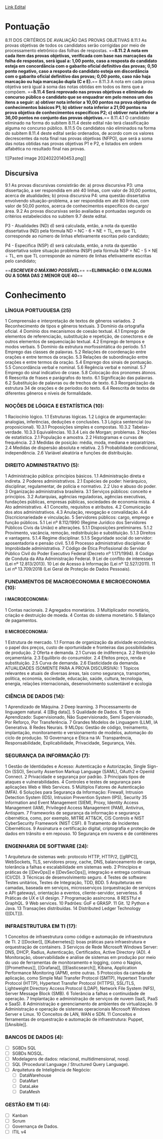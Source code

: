 
[Link Edital](https://cdn.cebraspe.org.br/concursos/BCB_24/arquivos/ED_1_BCB_23_ABERTURA_ATUALIZADO_RET_4.PDF)

# Pontuação
8.11 DOS CRITÉRIOS DE AVALIAÇÃO DAS PROVAS OBJETIVAS 
	8.11.1 As provas objetivas de todos os candidatos serão corrigidas por meio de processamento eletrônico das folhas de respostas. 
	==**8.11.2 A nota em cada item das provas objetivas, verificada com base nas marcações da folha de respostas, será igual a: 1,00 ponto, caso a resposta do candidato esteja em concordância com o gabarito oficial definitivo das provas; 0,50 ponto negativo, caso a resposta do candidato esteja em discordância com o gabarito oficial definitivo das provas; 0,00 ponto, caso não haja marcação ou haja marcação dupla (C e E).**== 
	8.11.3 A nota em cada prova objetiva será igual à soma das notas obtidas em todos os itens que a compõem. 
	==**8.11.4 Será reprovado nas provas objetivas e eliminado do concurso público o candidato que se enquadrar em pelo menos um dos itens a seguir: a) obtiver nota inferior a 10,00 pontos na prova objetiva de conhecimentos básicos P1; b) obtiver nota inferior a 21,00 pontos na prova objetiva de conhecimentos específicos P2; c) obtiver nota inferior a 36,00 pontos no conjunto das provas objetivas.**== 
		8.11.4.1 O candidato eliminado na forma do subitem 8.11.4 deste edital não terá classificação alguma no concurso público. 
	8.11.5 Os candidatos não eliminados na forma do subitem 8.11.4 deste edital serão ordenados, de acordo com os valores decrescentes da nota final nas provas objetivas (NFPO), que será a soma das notas obtidas nas provas objetivas P1 e P2, e listados em ordem alfabética no resultado final nas provas.

![[Pasted image 20240220140453.png]]

## Discursiva
9.1 As provas discursivas consistirão de: a) prova discursiva P3: uma dissertação, a ser respondida em até 40 linhas, com valor de 30,00 pontos, acerca de atualidades; b) prova discursiva P4: uma questão dissertativa envolvendo situação-problema, a ser respondida em até 80 linhas, com valor de 50,00 pontos, acerca de conhecimentos específicos do cargo/área. 9.2 As provas discursivas serão avaliadas e pontuadas segundo os critérios estabelecidos no subitem 9.7 deste edital.

P3 - Atualidades (ND)
d) será calculada, então, a nota da questão dissertativa (ND) pela fórmula ND = NC - 6 × NE ÷ TL, em que TL corresponde ao número de linhas efetivamente escritas pelo candidato;

P4 - Especifica (NSP)
d) será calculada, então, a nota da questão dissertativa sobre situação problema (NSP) pela fórmula NSP = NC - 5 × NE ÷ TL, em que TL corresponde ao número de linhas efetivamente escritas pelo candidato;

==***ESCREVER O MÁXIMO POSSÍVEL***==
==**ELIMINAÇÃO: 0 EM ALGUMA OU A SOMA DAS 2 MENOR QUE 40**==

# Conhecimento
### LÍNGUA PORTUGUESA (25)
1 Compreensão e interpretação de textos de gêneros variados. 2 Reconhecimento de tipos e gêneros textuais. 3 Domínio da ortografia oficial. 4 Domínio dos mecanismos de coesão textual. 4.1 Emprego de elementos de referenciação, substituição e repetição, de conectores e de outros elementos de sequenciação textual. 4.2 Emprego de tempos e modos verbais. 5 Domínio da estrutura morfossintática do período. 5.1 Emprego das classes de palavras. 5.2 Relações de coordenação entre orações e entre termos da oração. 5.3 Relações de subordinação entre orações e entre termos da oração. 5.4 Emprego dos sinais de pontuação. 5.5 Concordância verbal e nominal. 5.6 Regência verbal e nominal. 5.7 Emprego do sinal indicativo de crase. 5.8 Colocação dos pronomes átonos. 6 Reescrita de frases e parágrafos do texto. 6.1 Significação das palavras. 6.2 Substituição de palavras ou de trechos de texto. 6.3 Reorganização da estrutura 34 de orações e de períodos do texto. 6.4 Reescrita de textos de diferentes gêneros e níveis de formalidade.
### NOÇÕES DE LÓGICA E ESTATÍSTICA (10): 
1 Raciocínio lógico. 1.1 Estruturas lógicas. 1.2 Lógica de argumentação: analogias, inferências, deduções e conclusões. 1.3 Lógica sentencial (ou proposicional). 10.3.1 Proposições simples e compostas. 10.3.2 Tabelas-verdade. 10.3.3 Equivalências. 10.3.4 Leis de Morgan; problemas. 2 Noções de estatística. 2.1 População e amostra. 2.2 Histogramas e curvas de frequência. 2.3 Medidas de posição: média, moda, mediana e separatrizes. 2.4 Medidas de dispersão absoluta e relativa. 2.5 Probabilidade condicional, independência. 2.6 Variável aleatória e funções de distribuição. 
### DIREITO ADMINISTRATIVO (5): 
1 Administração pública: princípios básicos. 1.1 Administração direta e indireta. 2 Poderes administrativos. 2.1 Espécies de poder: hierárquico, disciplinar, regulamentar, de polícia e normativo. 2.2 Uso e abuso do poder. 3 Organização administrativa brasileira. 3.1 Serviços públicos: conceito e princípios. 3.2 Autarquias, agências reguladoras, agências executivas, fundações públicas, empresas públicas, sociedades de economia mista. 4 Ato administrativo. 4.1 Conceito, requisitos e atributos. 4.2 Comunicação dos atos administrativos. 4.3 Anulação, revogação e convalidação. 4.4 Discricionariedade e vinculação. 5 Servidores públicos: cargo, emprego e função públicos. 5.1 Lei nº 8.112/1990 (Regime Jurídico dos Servidores Públicos Civis da União) e alterações. 5.1.1 Disposições preliminares. 5.1.2 Provimento, vacância, remoção, redistribuição e substituição. 5.1.3 Direitos e vantagens. 5.1.4 Regime disciplinar. 5.1.5 Seguridade social do servidor: aposentadoria e pensão civil. 5.1.6 Processo administrativo disciplinar. 6 Improbidade administrativa. 7 Código de Ética Profissional do Servidor Público Civil do Poder Executivo Federal (Decreto nº 1.171/1994). 8 Código de Conduta da Alta Administração Federal. 9 Lei de conflito de interesses (Lei nº 12.813/2013). 10 Lei de Acesso à Informação (Lei nº 12.527/2011). 11 Lei nº 13.709/2018 (Lei Geral de Proteção de Dados Pessoais). 
### FUNDAMENTOS DE MACROECONOMIA E MICROECONOMIA (10): 
#### I MACROECONOMIA: 
1 Contas nacionais. 2 Agregados monetários. 3 Multiplicador monetário, criação e destruição de moeda. 4 Contas do sistema monetário. 5 Balanço de pagamentos. 
#### II MICROECONOMIA: 
1 Estrutura de mercado. 1.1 Formas de organização da atividade econômica, o papel dos preços, custo de oportunidade e fronteiras das possibilidades de produção. 2 Oferta e demanda. 2.1 Curvas de indiferença. 2.2 Restrição orçamentária. 2.3 Equilíbrio do consumidor. 2.4 Efeitos preço, renda e substituição. 2.5 Curva de demanda. 2.6 Elasticidade da demanda. ATUALIDADES (SOMENTE PARA A PROVA DISCURSIVA): 1 Tópicos relevantes e atuais de diversas áreas, tais como segurança, transportes, política, economia, sociedade, educação, saúde, cultura, tecnologia, energia, relações internacionais, desenvolvimento sustentável e ecologia
### CIÊNCIA DE DADOS (14): 
1 Aprendizado de Máquina. 2 Deep learning. 3 Processamento de linguagem natural. 4 [[Big data]]. 5 Qualidade de Dados. 6 Tipos de Aprendizado: Supervisionado, Não Supervisionado, Semi Supervisionado, Por Reforço, Por Transferência. 7 Grandes Modelos de Linguagem (LLM), IA Generativa. 8 Redes Neurais. 9 MLOps: Gestão de código, treinamento, implantação, monitoramento e versionamento de modelos, automação do ciclo de produção. 10 Governança e Ética na IA: Transparência, Responsabilidade, Explicabilidade, Privacidade, Segurança, Viés.
### SEGURANÇA DA INFORMAÇÃO (7): 
1 Gestão de Identidades e Acesso: Autenticação e Autorização, Single Sign-On (SSO), Security Assertion Markup Language (SAML), OAuth2 e OpenId Connect. 2 Privacidade e segurança por padrão. 3 Principais tipos de ataques e vulnerabilidades. 4 Controles e testes de segurança para aplicações Web e Web Services. 5 Múltiplos Fatores de Autenticação (MFA). 6 Soluções para Segurança da Informação: Firewall, Intrusion Detection System (IDS), Intrusion Prevention System (IPS), Security 35 Information and Event Management (SIEM), Proxy, Identity Access Management (IAM), Privileged Access Management (PAM), Antivírus, Antispam. 7 Frameworks de segurança da informação e segurança cibernética, como, por exemplo, MITRE ATT&CK, CIS Controls e NIST CyberSecurity Framework (NIST CSF). 8 Tratamento de Incidentes Cibernéticos. 9 Assinatura e certificação digital, criptografia e proteção de dados em trânsito e em repouso. 10 Segurança em nuvens e de contêineres
### ENGENHARIA DE SOFTWARE (24): 
1 Arquitetura de sistemas web: protocolo HTTP, HTTP/2, [[gRPC]], WebSockets, TLS, servidores proxy, cache, DNS, balanceamento de carga, tolerância a falhas e escalabilidade em sistemas web. 2 Princípios e práticas de [[DevOps]] e [[DevSecOps]], integração e entrega contínuas (CI/CD). 3 Técnicas de desenvolvimento seguro. 4 Testes de software: Testes unitários, Testes de Integração, TDD, BDD. 5 Arquiteturas em camadas, baseada em serviços, microsserviços (orquestração de serviços e API gateway), orientação a eventos, cliente-servidor, serverless. 6 Práticas de UX e UI design. 7 Programação assíncrona. 8 RESTful e GraphQL. 9 Web services. 10 Padrões: GoF e GRASP. 11 Git. 12 Python e Java. 13 Transações distribuídas. 14 Distributed Ledger Technology ([[DLT]]).
### INFRAESTRUTURA EM TI (17): 
1 Conceitos de infraestrutura como código e automação de infraestrutura de TI. 2 [[Docker]], [[Kubernetes]]: boas práticas para infraestrutura e orquestração de containers. 3 Serviços de Rede Microsoft Windows Server: DNS, DHCP, Radius, Autenticação, Certificados, Active Directory (AD). 4 Monitoração, observabilidade e análise de sistemas em produção por meio do uso de ferramentas de monitoramento e logging, como o Nagios, [[Prometheus]], [[Grafana]], [[Elasticsearch]], Kibana, Application Performance Monitoring (APM), entre outras. 5 Protocolos da camada de aplicação, como Simple Mail Transfer Protocol (SMTP), Hypertext Transfer Protocol (HTTP), Hypertext Transfer Protocol (HTTPS), SSL/TLS, Lightweight Directory Access Protocol (LDAP), Network File System (NFS), Server Message Block (SMB). 6 Tolerância a falhas e continuidade de operação. 7 Implantação e administração de serviços de nuvem (IaaS, PaaS e SaaS). 8 Administração e gerenciamento de ambientes de virtualização. 9 Administração e operação de sistemas operacionais Microsoft Windows Server e Linux. 10 Conceitos de LAN, WAN e SDN. 11 Conceitos e ferramentas de orquestração e automação de infraestrutura: Puppet, [[Ansible]].
### BANCOS DE DADOS (4): 
- [ ] SGBDs SQL
- [ ] SGBDs NOSQL. 
- [ ] Modelagens de dados: relacional, multidimensional, nosql. 
- [ ] SQL (Procedural Language / Structured Query Language). 
- [ ] Arquitetura de Inteligência de Negócio: 
	- [ ] DataWarehouse
	- [ ] DataMart
	- [ ] DataLake
	- [ ] DataMesh
### GESTÃO EM TI (4): 
- [ ] Kanban
- [ ] Scrum
- [ ] Governança de Dados.
- [ ] ITIL v4